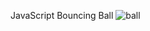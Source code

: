 JavaScript Bouncing Ball
![ball](https://github.com/HamidEidy/bouncing-ball/assets/148962898/1e288351-4793-41d1-936b-6b73cc739700)
